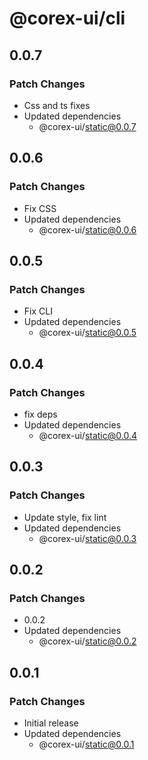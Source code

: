 # @corex-ui/cli

## 0.0.7

### Patch Changes

- Css and ts fixes
- Updated dependencies
  - @corex-ui/static@0.0.7

## 0.0.6

### Patch Changes

- Fix CSS
- Updated dependencies
  - @corex-ui/static@0.0.6

## 0.0.5

### Patch Changes

- Fix CLI
- Updated dependencies
  - @corex-ui/static@0.0.5

## 0.0.4

### Patch Changes

- fix deps
- Updated dependencies
  - @corex-ui/static@0.0.4

## 0.0.3

### Patch Changes

- Update style, fix lint
- Updated dependencies
  - @corex-ui/static@0.0.3

## 0.0.2

### Patch Changes

- 0.0.2
- Updated dependencies
  - @corex-ui/static@0.0.2

## 0.0.1

### Patch Changes

- Initial release
- Updated dependencies
  - @corex-ui/static@0.0.1

